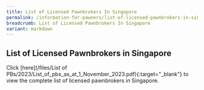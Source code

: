 ```yaml
---
title: List of Licensed Pawnbrokers In Singapore
permalink: /information-for-pawners/list-of-licensed-pawnbrokers-in-singapore/
breadcrumb: List of Licensed Pawnbrokers In Singapore
variant: markdown
---
```

List of Licensed Pawnbrokers in Singapore
---
Click [here](/files/List of PBs/2023/List_of_pbs_as_at_1_November_2023.pdf){:target="_blank"} to view the complete list of licensed pawnbrokers in Singapore.